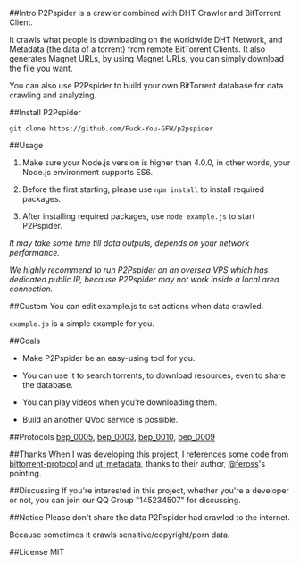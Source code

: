 ##Intro
P2Pspider is a crawler combined with DHT Crawler and BitTorrent Client. 

It crawls what people is downloading on the worldwide DHT Network, and Metadata (the data of a torrent) from remote BitTorrent Clients. It also generates Magnet URLs, by using Magnet URLs, you can simply download the file you want. 

You can also use P2Pspider to build your own BitTorrent database for data crawling and analyzing.

##Install P2Pspider
```
git clone https://github.com/Fuck-You-GFW/p2pspider
```

##Usage
1. Make sure your Node.js version is higher than 4.0.0, in other words, your Node.js environment supports ES6. 

2. Before the first starting, please use ```npm install``` to install required packages. 

2. After installing required packages, use ```node example.js``` to start P2Pspider. 

*It may take some time till data outputs, depends on your network performance.*

*We highly recommend to run P2Pspider on an oversea VPS which has dedicated public IP, because P2Pspider may not work inside a local area connection.*

##Custom
You can edit example.js to set actions when data crawled.

```example.js``` is a simple example for you.

##Goals
* Make P2Pspider be an easy-using tool for you. 

* You can use it to search torrents, to download resources, even to share the database. 

* You can play videos when you're downloading them. 

* Build an another QVod service is possible.

##Protocols
[bep_0005](http://www.bittorrent.org/beps/bep_0005.html), [bep_0003](http://www.bittorrent.org/beps/bep_0003.html), [bep_0010](http://www.bittorrent.org/beps/bep_0010.html), [bep_0009](http://www.bittorrent.org/beps/bep_0009.html)

##Thanks
When I was developing this project, I references some code from [bittorrent-protocol](https://github.com/feross/bittorrent-protocol) and  [ut_metadata](https://github.com/feross/ut_metadata), thanks to their author,  [@feross](https://github.com/feross)'s pointing.

##Discussing
If you're interested in this project, whether you're a developer or not, you can join our QQ Group "145234507" for discussing.

##Notice
Please don't share the data P2Pspider had crawled to the internet. 

Because sometimes it crawls sensitive/copyright/porn data.

##License
MIT



